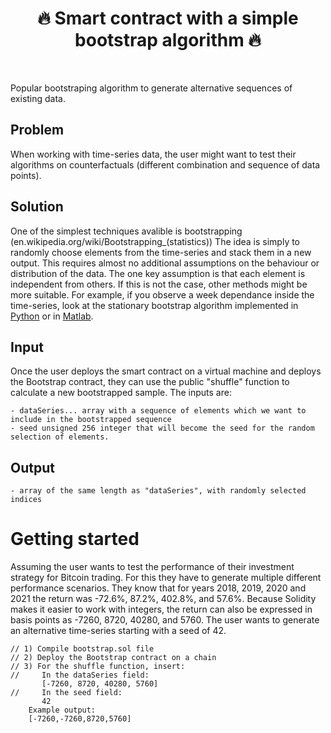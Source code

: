 
<h1 align="center" style="border-botom: none">
  <b>
   🔥 Smart contract with a simple bootstrap algorithm  🔥 
  </b>
</h1>

</br>

Popular bootstraping algorithm to generate alternative sequences of existing data.

## Problem

When working with time-series data, the user might want to test their algorithms on counterfactuals (different combination and sequence of data points).

## Solution

One of the simplest techniques avalible is bootstrapping (en.wikipedia.org/wiki/Bootstrapping_(statistics)) The idea is simply to randomly choose elements from the time-series and stack them in a new output. This requires almost no additional assumptions on the behaviour or distribution of the data. The one key assumption is that each element is independent from others. If this is not the case, other methods might be more suitable. For example, if you observe a week dependance inside the time-series, look at the stationary bootstrap algorithm implemented in [Python] or in [Matlab].

 [Python]:github.com/qnity/insurance_python/tree/main/stationary-bootstrap
 [Matlab]:github.com/qnity/insurance_matlab/tree/main/stationary-bootstrap

## Input

Once the user deploys the smart contract on a virtual machine and deploys the Bootstrap contract, they can use the public "shuffle" function to calculate a new bootstrapped sample. The inputs are:

    - dataSeries... array with a sequence of elements which we want to include in the bootstrapped sequence
    - seed unsigned 256 integer that will become the seed for the random selection of elements.

## Output

    - array of the same length as "dataSeries", with randomly selected indices

# Getting started

Assuming the user wants to test the performance of their investment strategy for Bitcoin trading. For this they have to generate multiple different performance scenarios. They know that for years 2018, 2019, 2020 and 2021 the return was -72.6%, 87.2%, 402.8%, and 57.6%. Because Solidity makes it easier to work with integers, the return can also be expressed in basis points as -7260, 8720, 40280, and 5760. The user wants to generate an alternative time-series starting with a seed of 42. 

``` solidity
// 1) Compile bootstrap.sol file
// 2) Deploy the Bootstrap contract on a chain
// 3) For the shuffle function, insert: 
//     In the dataSeries field:
       [-7260, 8720, 40280, 5760]
//     In the seed field:
       42
    Example output:
    [-7260,-7260,8720,5760]
```
